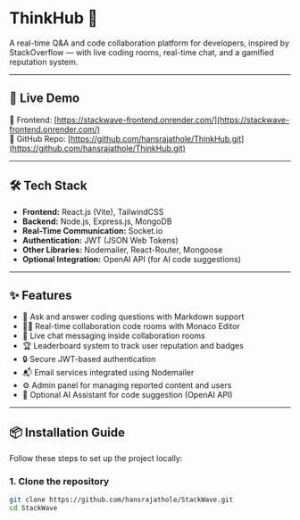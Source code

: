 # ThinkHub 🚀

A real-time Q&A and code collaboration platform for developers, inspired by StackOverflow — with live coding rooms, real-time chat, and a gamified reputation system.

---

## 🚀 Live Demo

🔗 Frontend: [https://stackwave-frontend.onrender.com/](https://stackwave-frontend.onrender.com/)  
🔗 GitHub Repo: [https://github.com/hansrajathole/ThinkHub.git](https://github.com/hansrajathole/ThinkHub.git)

---

## 🛠 Tech Stack

- **Frontend:** React.js (Vite), TailwindCSS
- **Backend:** Node.js, Express.js, MongoDB
- **Real-Time Communication:** Socket.io
- **Authentication:** JWT (JSON Web Tokens)
- **Other Libraries:** Nodemailer, React-Router, Mongoose
- **Optional Integration:** OpenAI API (for AI code suggestions)

---

## ✨ Features

- 📝 Ask and answer coding questions with Markdown support
- 🧑‍💻 Real-time collaboration code rooms with Monaco Editor
- 💬 Live chat messaging inside collaboration rooms
- 🏆 Leaderboard system to track user reputation and badges
- 🔒 Secure JWT-based authentication
- 📬 Email services integrated using Nodemailer
- ⚙️ Admin panel for managing reported content and users
- 🚀 Optional AI Assistant for code suggestion (OpenAI API)

---

## 📦 Installation Guide

Follow these steps to set up the project locally:

### 1. Clone the repository

```bash
git clone https://github.com/hansrajathole/StackWave.git
cd StackWave




